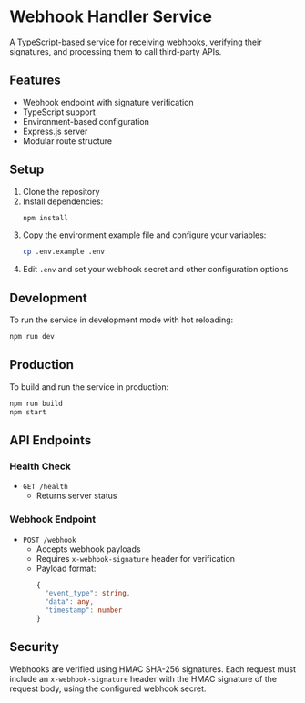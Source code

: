 # Webhook Handler Service

A TypeScript-based service for receiving webhooks, verifying their signatures, and processing them to call third-party APIs.

## Features

- Webhook endpoint with signature verification
- TypeScript support
- Environment-based configuration
- Express.js server
- Modular route structure

## Setup

1. Clone the repository
2. Install dependencies:
    ```bash
    npm install
    ```
3. Copy the environment example file and configure your variables:
    ```bash
    cp .env.example .env
    ```
4. Edit `.env` and set your webhook secret and other configuration options

## Development

To run the service in development mode with hot reloading:

```bash
npm run dev
```

## Production

To build and run the service in production:

```bash
npm run build
npm start
```

## API Endpoints

### Health Check

- `GET /health`
    - Returns server status

### Webhook Endpoint

- `POST /webhook`
    - Accepts webhook payloads
    - Requires `x-webhook-signature` header for verification
    - Payload format:
        ```typescript
        {
          "event_type": string,
          "data": any,
          "timestamp": number
        }
        ```

## Security

Webhooks are verified using HMAC SHA-256 signatures. Each request must include an `x-webhook-signature` header with the HMAC signature of the request body, using the configured webhook secret.
